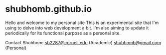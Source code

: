 # shubhomb.github.io

Hello and welcome to my personal site
This is an experimental site that I'm using to delve into web development a bit.
I'm also aiming to update it periodically for its functional purpose as a personal site. 

Contact Shubhom:
sb2287@cornell.edu (Academic) 
shubhomb@gmail.com (Personal)
